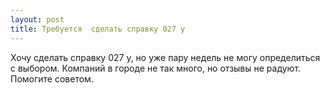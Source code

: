 ```yaml
---
layout: post 
title: Требуется  сделать справку 027 у 
--- 
```

Хочу  сделать справку 027 у, но уже пару недель не могу определиться с выбором. Компаний в городе не так много, но отзывы не радуют. Помогите советом.